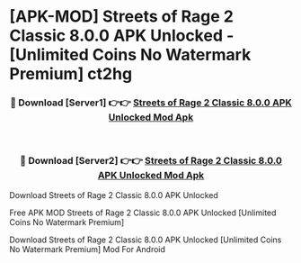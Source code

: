 # [APK-MOD] Streets of Rage 2 Classic 8.0.0 APK Unlocked - [Unlimited Coins No Watermark Premium] ct2hg



<div align="center">
<h3>🔴 Download [Server1] 👉👉 <a href="https://momento.my/?title=Streets_of_Rage_2_Classic_8.0.0_APK_Unlocked">Streets of Rage 2 Classic 8.0.0 APK Unlocked Mod Apk</a></h3><br>

<h3>🔴 Download [Server2] 👉👉 <a href="https://momento.my/?title=Streets_of_Rage_2_Classic_8.0.0_APK_Unlocked">Streets of Rage 2 Classic 8.0.0 APK Unlocked Mod Apk</a></h3>
</div>



Download Streets of Rage 2 Classic 8.0.0 APK Unlocked 

Free APK MOD Streets of Rage 2 Classic 8.0.0 APK Unlocked [Unlimited Coins No Watermark Premium]

Download Streets of Rage 2 Classic 8.0.0 APK Unlocked [Unlimited Coins No Watermark Premium] Mod For Android
